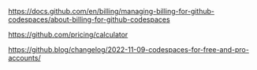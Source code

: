https://docs.github.com/en/billing/managing-billing-for-github-codespaces/about-billing-for-github-codespaces

https://github.com/pricing/calculator

https://github.blog/changelog/2022-11-09-codespaces-for-free-and-pro-accounts/